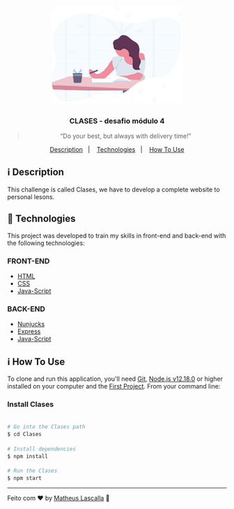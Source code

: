 <h1 align="center">
    <img alt="CLASES" src="public/icons/indexImg.svg" width="300px" />
</h1>

<h3 align="center">
  CLASES - desafio módulo 4
</h3>

<blockquote align="center">“Do your best, but always with delivery time!”</blockquote>


<p align="center">
  <a href="#information_source-description">Description</a>&nbsp;&nbsp;&nbsp;|&nbsp;&nbsp;&nbsp;
  <a href="#rocket-technologies">Technologies</a>&nbsp;&nbsp;&nbsp;|&nbsp;&nbsp;&nbsp;
  <a href="#information_source-how-to-use">How To Use</a>
</p>

## :information_source: Description
This challenge is called Clases, we have to develop a complete website to personal lesons.

## :rocket: Technologies

This project was developed to train my skills in front-end and back-end with the following technologies:

### FRONT-END
-  [HTML][HTML]
-  [CSS][CSS]
-  [Java-Script][Java-Script]

### BACK-END
-  [Nunjucks][Nunjucks]
-  [Express][Express]
-  [Java-Script][Java-Script]


## :information_source: How To Use

To clone and run this application, you'll need [Git](https://gitforwindows.org/), [Node.js v12.18.0][nodejs] or higher installed on your computer and the [First Project](https://github.com/Matheus-nb/Bootcamp-launchbase-desafios/Clases). From your command line:

### Install Clases
```bash

# Go into the Clases path
$ cd Clases

# Install dependencies
$ npm install

# Run the Clases
$ npm start
```



---

Feito com :heart: by [Matheus Lascalla](https://www.linkedin.com/in/matheus-nb/) :wave: 

[nodejs]: https://nodejs.org/
[CSS]:https://developer.mozilla.org/en-US/docs/Web/CSS
[Java-Script]:https://developer.mozilla.org/en-US/docs/Glossary/JavaScript
[HTML]:https://developer.mozilla.org/en-US/docs/Web/HTML
[Nunjucks]:https://mozilla.github.io/nunjucks/
[Express]:https://developer.mozilla.org/en-US/docs/Learn/Server-side/Express_Nodejs/Introduction
